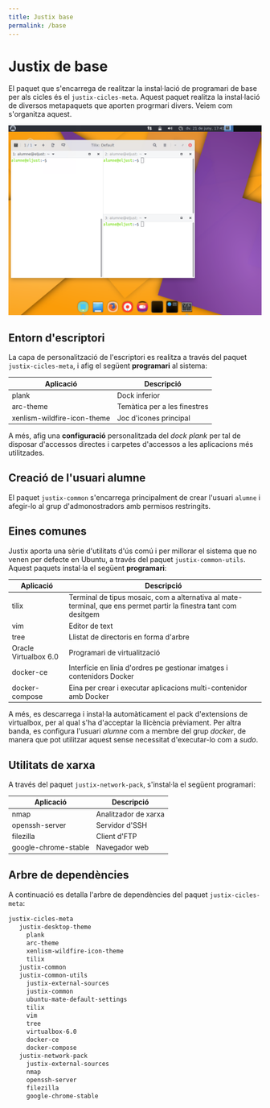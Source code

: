 ```yaml
---
title: Justix base
permalink: /base
---
```


# Justix de base

El paquet que s'encarrega de realitzar la instal·lació de programari de base per als cicles és el `justix-cicles-meta`. Aquest paquet realitza la instal·lació de diversos metapaquets que aporten progrmari divers. Veiem com s'organitza aquest.

![Escriptori](https://raw.githubusercontent.com/IesElJust/Bionic/master/docs/_img/escriptori.png)

## Entorn d'escriptori

La capa de personalització de l'escriptori es realitza a través del paquet `justix-cicles-meta`, i afig el següent **programari** al sistema:

| Aplicació | Descripció |
|-----------|------------|
| plank     | Dock inferior |
| arc-theme | Temàtica per a les finestres |
| xenlism-wildfire-icon-theme | Joc d'icones principal |

A més, afig una **configuració** personalitzada del *dock plank* per tal de disposar d'accessos directes i carpetes d'accessos a les aplicacions més utilitzades.

## Creació de l'usuari alumne

El paquet `justix-common` s'encarrega principalment de crear l'usuari `alumne` i afegir-lo al grup d'admonostradors amb permisos restringits.

## Eines comunes
   
Justix aporta una sèrie d'utilitats d'ús comú  i per millorar el sistema que no venen per defecte en Ubuntu, a través del paquet `justix-common-utils`. Aquest paquets instal·la el següent **programari**:

| Aplicació | Descripció |
|-----------|------------|
| tilix     | Terminal de tipus mosaic, com a alternativa al mate-terminal, que ens permet partir la finestra tant com desitgem |
| vim       | Editor de text |
| tree      | Llistat de directoris en forma d'arbre |
| Oracle Virtualbox 6.0 | Programari de virtualització  |
| docker-ce | Interfície en línia d'ordres pe gestionar imatges i contenidors Docker |
| docker-compose | Eina per crear i executar aplicacions multi-contenidor amb Docker |

A més, es descarrega i instal·la automàticament el pack d'extensions de virtualbox, per al qual s'ha d'acceptar la llicència prèviament. Per altra banda, es configura l'usuari *alumne* com a membre del grup *docker*, de manera que pot utilitzar aquest sense necessitat d'executar-lo com a *sudo*. 

## Utilitats de xarxa

A través del paquet `justix-network-pack`, s'instal·la el següent programari:

| Aplicació | Descripció |
|-----------|------------|
| nmap  | Analitzador de xarxa |
| openssh-server    | Servidor d'SSH |
| filezilla | Client d'FTP |
| google-chrome-stable | Navegador web |


## Arbre de dependències

A continuació es detalla l'arbre de dependències del paquet `justix-cicles-meta`:

```
justix-cicles-meta
   justix-desktop-theme
     plank
     arc-theme
     xenlism-wildfire-icon-theme
     tilix
   justix-common
   justix-common-utils
     justix-external-sources
     justix-common
     ubuntu-mate-default-settings
     tilix
     vim
     tree
     virtualbox-6.0
     docker-ce
     docker-compose
   justix-network-pack
     justix-external-sources
     nmap
     openssh-server
     filezilla
     google-chrome-stable
```